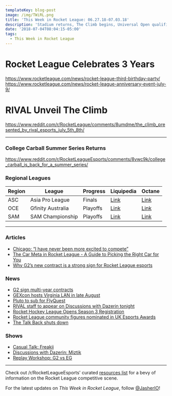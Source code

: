 ```yaml
---
templateKey: blog-post
image: /img/TWiRL.png
title: 'This Week in Rocket League: 06.27.18-07.03.18'
description: 'Stadium returns, The Climb begins, Universal Open qualifiers continue.'
date: '2018-07-04T08:04:15-05:00'
tags:
  - This Week in Rocket League
---
```

# Rocket League Celebrates 3 Years


https://www.rocketleague.com/news/rocket-league-third-birthday-party/
https://www.rocketleague.com/news/rocket-league-anniversary-event-july-9/

# RIVAL Unveil The Climb

https://www.reddit.com/r/RocketLeague/comments/8umdme/the_climb_presented_by_rival_esports_july_5th_8th/

---

### College Carball Summer Series Returns

https://www.reddit.com/r/RocketLeagueEsports/comments/8vwc9k/college_carball_is_back_for_a_summer_series/

### Regional Leagues

| Region | League            | Progress | Liquipedia                                                                                   | Octane                                                                    |
| ------ | ----------------- | -------- | -------------------------------------------------------------------------------------------- | ------------------------------------------------------------------------- |
| ASC    | Asia Pro League   | Finals   | [Link](https://liquipedia.net/rocketleague/1NE_eSports/Asia_Pro_League/Season_2) | [Link](https://octane.gg/event/sia-pro-league-season-twoa)                |
| OCE    | Gfinity Australia | Playoffs   | [Link](https://liquipedia.net/rocketleague/Gfinity/Australia/Elite_Series/Season_1)          | [Link](https://octane.gg/event/gfinity-australia-elite-series-season-one) |
| SAM    | SAM Championship  | Playoffs   | [Link](https://liquipedia.net/rocketleague/SAM_Championship/Season_1/League_Play)            | [Link](https://octane.gg/event/sam-championship-season-one)               |

---

### Articles

* [Chicago: “I have never been more excited to compete”](https://rocketeers.gg/interview-evil-geniuses-chicago-rocket-league-roster/)
* [The Car Meta in Rocket League - A Guide to Picking the Right Car for You](http://team-dignitas.net/articles/blogs/rocket-league/12542/the-car-meta-in-rocket-league-a-guide-to-picking-the-right-car-for-you-)
* [Why G2’s new contract is a strong sign for Rocket League esports](https://rocketeers.gg/g2-rocket-league-contract-kronovi-jknaps-rizzo/)

### News

* [G2 sign multi-year contracts](https://twitter.com/G2esports/status/1013860751105314816)
* [GEXcon hosts Virginia LAN in late August](https://twitter.com/GEXConvention/status/1013248324634173442)
* [Pluto to sub for FlyQuest](https://twitter.com/FlyQuestSports/status/1014222417487712256)
* [RIVAL staff to appear on Discussions with Dazerin tonight](https://twitter.com/iDazerin/status/1013911134007676929)
* [Rocket Hockey League Opens Season 3 Registration](https://twitter.com/RHLHockeyLeague/status/1013913016138690560)
* [Rocket League community figures nominated in UK Esports Awards](https://www.reddit.com/r/RocketLeagueEsports/comments/8vi80j/uk_esports_awards_finalists_revealed_including/)
* [The Talk Back shuts down](https://twitter.com/JorbyPls/status/1012132091918802946)

### Shows

* [Casual Talk: Freakii](https://www.youtube.com/watch?time_continue=3&v=M8lVDxN2M5Y)
* [Discussions with Dazerin: Miztik](https://www.youtube.com/watch?v=0pggt0ZbB64)
* [Replay Workshop: G2 vs EG](https://www.youtube.com/watch?v=Wzf12oIEcH0)

---

Check out /r/RocketLeagueEsports' curated [resources list](https://www.reddit.com/r/RocketLeagueEsports/wiki/links) for a bevy of information on the Rocket League competitive scene.

For the latest updates on _This Week in Rocket League_, follow [@JasherIO](https://twitter.com/JasherIO)!

